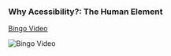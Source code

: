 ### Why Acessibility?: The Human Element

[Bingo Video](https://www.youtube.com/watch?v=HE2R86EZPMA)

![Bingo Video](img/bingo-video.png)
